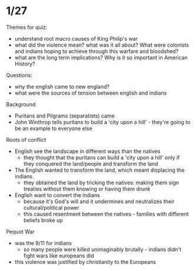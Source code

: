 # 1/27

Themes for quiz:
- understand root macro causes of King Philip's war
- what did the violence mean? what was it all about? What were colonists and indians hoping to achieve through this warfare and bloodshed?
- what are the long term implications? Why is it so important in American History?

Questions:
- why the english came to new england?
- what were the sources of tension between english and indians

Background
- Puritans and Pilgrams (separatists) came
- John Winthrop tells puritans to build a 'city upon a hill' - they're going to be an example to everyone else

Roots of conflict
- English see the landscape in different ways than the natives
    + they thought that the puritans can build a 'city upon a hill' only if they conquered the land/people and transform the land
- The English wanted to transform the land, which meant displacing the indians.
    + they obtained the land by tricking the natives: making them sign treaties without them knowing or having them drunk
- English want to convert the indians
    + because it's God's will and it undermines and neutralizes their cultural/political power
    + this caused resentment between the natives - families with different beliefs broke up

Pequot War
- was the 9/11 for indians
    + so many people were killed unimaginably brutally - indians didn't fight wars like europeans did
- this violence was justified by christianity to the Europeans
